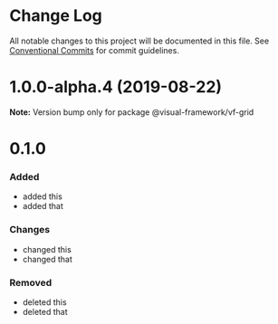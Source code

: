 # Change Log

All notable changes to this project will be documented in this file.
See [Conventional Commits](https://conventionalcommits.org) for commit guidelines.

# 1.0.0-alpha.4 (2019-08-22)

**Note:** Version bump only for package @visual-framework/vf-grid





# 0.1.0

### Added
- added this
- added that

### Changes

- changed this
- changed that

### Removed

- deleted this
- deleted that
